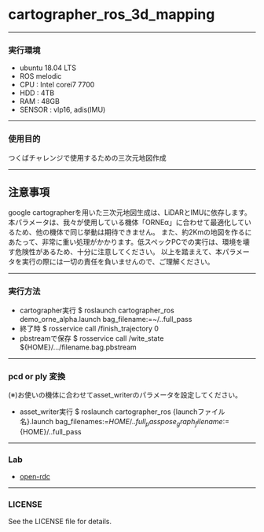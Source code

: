 # cartographer_ros_3d_mapping
----
### 実行環境
 * ubuntu 18.04 LTS
 * ROS melodic
 * CPU : Intel corei7 7700
 * HDD : 4TB
 * RAM : 48GB
 * SENSOR : vlp16, adis(IMU)
----
### 使用目的
つくばチャレンジで使用するための三次元地図作成

----
## 注意事項
google cartographerを用いた三次元地図生成は、LiDARとIMUに依存します。
本パラメータは、我々が使用している機体「ORNEα」に合わせて最適化しているため、他の機体で同じ挙動は期待できません。
また、約2Kmの地図を作るにあたって、非常に重い処理がかかります。低スペックPCでの実行は、環境を壊す危険性があるため、十分に注意してください。
以上を踏まえて、本パラメータを実行の際には一切の責任を負いませんので、ご理解ください。

----
### 実行方法
 * cartographer実行
 $ roslaunch cartographer_ros demo_orne_alpha.launch bag_filename:=~/..full_pass
 * 終了時
 $ rosservice call /finish_trajectory 0
 * pbstreamで保存
 $ rosservice call /wite_state ${HOME}/.../filename.bag.pbstream

----
### pcd or ply 変換
(※)お使いの機体に合わせてasset_writerのパラメータを設定してください。
 * asset_writer実行
 $ roslaunch cartographer_ros {launchファイル名}.launch bag_filenames:=${HOME}/..full_pass pose_graph_filename:=${HOME}/..full_pass

----
### Lab
 * [open-rdc](https://github.com/open-rdc/)
----
### LICENSE
See the LICENSE file for details.

